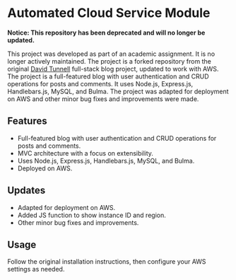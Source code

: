 # Automated Cloud Service Module

**Notice: This repository has been deprecated and will no longer be updated.**

This project was developed as part of an academic assignment. It is no longer actively maintained. The project is a forked repository from the original  [David Tunnell](https://github.com/DavidTunnell/tech-blog-fullstack-mvc-node-express-mysql-handlebars-authentication) full-stack blog project, updated to work with AWS. The project is a full-featured blog with user authentication and CRUD operations for posts and comments. It uses Node.js, Express.js, Handlebars.js, MySQL, and Bulma. The project was adapted for deployment on AWS and other minor bug fixes and improvements were made.

## Features

- Full-featured blog with user authentication and CRUD operations for posts and comments.
- MVC architecture with a focus on extensibility.
- Uses Node.js, Express.js, Handlebars.js, MySQL, and Bulma.
- Deployed on AWS.

## Updates

- Adapted for deployment on AWS.
- Added JS function to show instance ID and region.
- Other minor bug fixes and improvements.

## Usage

Follow the original installation instructions, then configure your AWS settings as needed.